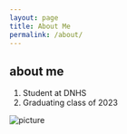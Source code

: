 ```yaml
---
layout: page
title: About Me
permalink: /about/
---
```

## about me
1. Student at DNHS
2. Graduating class of 2023

![]({{https://legendary-digital-network-assets.s3.amazonaws.com/geekandsundry/wp-content/uploads/2016/03/JPEG-Promo-27.jpg}}/images/mountain.jpg "picture")
[^1]:a blogging platform that natively supports Jupyter notebooks in addition to other formats.

